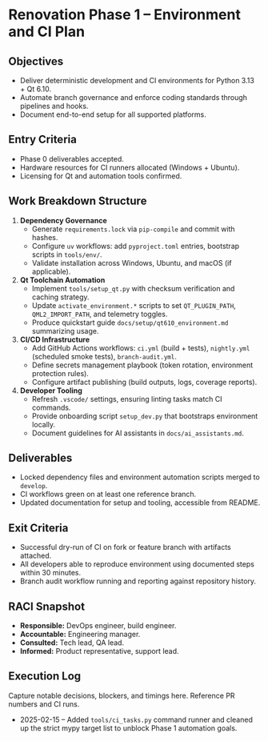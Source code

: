 # Renovation Phase 1 – Environment and CI Plan

## Objectives
- Deliver deterministic development and CI environments for Python 3.13 + Qt 6.10.
- Automate branch governance and enforce coding standards through pipelines and hooks.
- Document end-to-end setup for all supported platforms.

## Entry Criteria
- Phase 0 deliverables accepted.
- Hardware resources for CI runners allocated (Windows + Ubuntu).
- Licensing for Qt and automation tools confirmed.

## Work Breakdown Structure
1. **Dependency Governance**
   - Generate `requirements.lock` via `pip-compile` and commit with hashes.
   - Configure `uv` workflows: add `pyproject.toml` entries, bootstrap scripts in `tools/env/`.
   - Validate installation across Windows, Ubuntu, and macOS (if applicable).
2. **Qt Toolchain Automation**
   - Implement `tools/setup_qt.py` with checksum verification and caching strategy.
   - Update `activate_environment.*` scripts to set `QT_PLUGIN_PATH`, `QML2_IMPORT_PATH`, and telemetry toggles.
   - Produce quickstart guide `docs/setup/qt610_environment.md` summarizing usage.
3. **CI/CD Infrastructure**
   - Add GitHub Actions workflows: `ci.yml` (build + tests), `nightly.yml` (scheduled smoke tests), `branch-audit.yml`.
   - Define secrets management playbook (token rotation, environment protection rules).
   - Configure artifact publishing (build outputs, logs, coverage reports).
4. **Developer Tooling**
   - Refresh `.vscode/` settings, ensuring linting tasks match CI commands.
   - Provide onboarding script `setup_dev.py` that bootstraps environment locally.
   - Document guidelines for AI assistants in `docs/ai_assistants.md`.

## Deliverables
- Locked dependency files and environment automation scripts merged to `develop`.
- CI workflows green on at least one reference branch.
- Updated documentation for setup and tooling, accessible from README.

## Exit Criteria
- Successful dry-run of CI on fork or feature branch with artifacts attached.
- All developers able to reproduce environment using documented steps within 30 minutes.
- Branch audit workflow running and reporting against repository history.

## RACI Snapshot
- **Responsible:** DevOps engineer, build engineer.
- **Accountable:** Engineering manager.
- **Consulted:** Tech lead, QA lead.
- **Informed:** Product representative, support lead.

## Execution Log
Capture notable decisions, blockers, and timings here. Reference PR numbers and CI runs.

- 2025-02-15 – Added `tools/ci_tasks.py` command runner and cleaned up the strict
  mypy target list to unblock Phase 1 automation goals.
